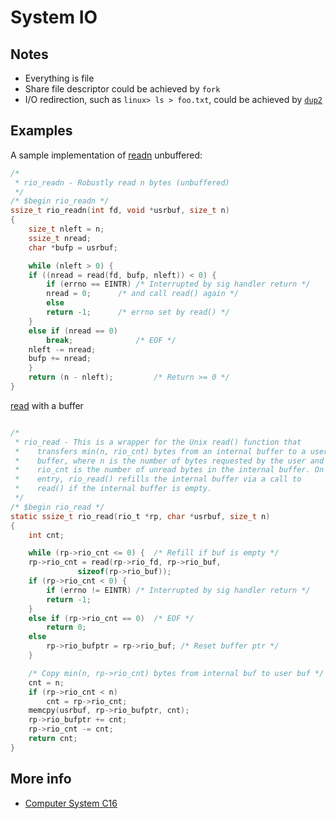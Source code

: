 # System IO

## Notes
- Everything is file
- Share file descriptor could be achieved by `fork`
- I/O redirection, such as `linux> ls > foo.txt`,  could be achieved by [`dup2`](https://man7.org/linux/man-pages/man2/dup.2.html) 

## Examples


A sample implementation of [readn](https://github.com/Huang-Libo/CSAPP-3e/blob/f8f553f65de78265a99bbb77851d4bf91186693c/source-code/src/csapp.c#L740) unbuffered:

```c
/*
 * rio_readn - Robustly read n bytes (unbuffered)
 */
/* $begin rio_readn */
ssize_t rio_readn(int fd, void *usrbuf, size_t n) 
{
    size_t nleft = n;
    ssize_t nread;
    char *bufp = usrbuf;

    while (nleft > 0) {
	if ((nread = read(fd, bufp, nleft)) < 0) {
	    if (errno == EINTR) /* Interrupted by sig handler return */
		nread = 0;      /* and call read() again */
	    else
		return -1;      /* errno set by read() */ 
	} 
	else if (nread == 0)
	    break;              /* EOF */
	nleft -= nread;
	bufp += nread;
    }
    return (n - nleft);         /* Return >= 0 */
}
```


[read](https://github.com/Huang-Libo/CSAPP-3e/blob/f8f553f65de78265a99bbb77851d4bf91186693c/source-code/src/csapp.c#L794) with a buffer
```c

/* 
 * rio_read - This is a wrapper for the Unix read() function that
 *    transfers min(n, rio_cnt) bytes from an internal buffer to a user
 *    buffer, where n is the number of bytes requested by the user and
 *    rio_cnt is the number of unread bytes in the internal buffer. On
 *    entry, rio_read() refills the internal buffer via a call to
 *    read() if the internal buffer is empty.
 */
/* $begin rio_read */
static ssize_t rio_read(rio_t *rp, char *usrbuf, size_t n)
{
    int cnt;

    while (rp->rio_cnt <= 0) {  /* Refill if buf is empty */
	rp->rio_cnt = read(rp->rio_fd, rp->rio_buf, 
			   sizeof(rp->rio_buf));
	if (rp->rio_cnt < 0) {
	    if (errno != EINTR) /* Interrupted by sig handler return */
		return -1;
	}
	else if (rp->rio_cnt == 0)  /* EOF */
	    return 0;
	else 
	    rp->rio_bufptr = rp->rio_buf; /* Reset buffer ptr */
    }

    /* Copy min(n, rp->rio_cnt) bytes from internal buf to user buf */
    cnt = n;          
    if (rp->rio_cnt < n)   
	    cnt = rp->rio_cnt;
    memcpy(usrbuf, rp->rio_bufptr, cnt);
    rp->rio_bufptr += cnt;
    rp->rio_cnt -= cnt;
    return cnt;
}
```

## More info
- [Computer System C16](http://www.cs.cmu.edu/afs/cs/academic/class/15213-s18/www/lectures/16-io.pdf)


